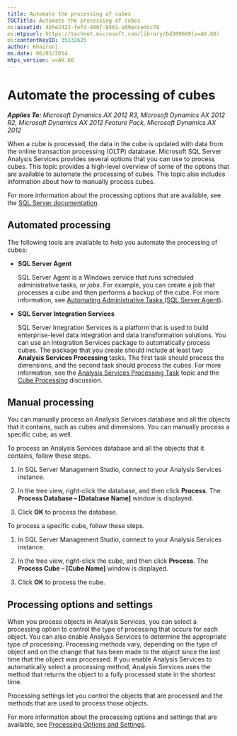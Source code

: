 ```yaml
---
title: Automate the processing of cubes
TOCTitle: Automate the processing of cubes
ms:assetid: 4b5e2423-fefd-490f-8561-a09eccedcc78
ms:mtpsurl: https://technet.microsoft.com/library/Dd309669(v=AX.60)
ms:contentKeyID: 35132625
author: Khairunj
ms.date: 06/03/2014
mtps_version: v=AX.60
---
```


# Automate the processing of cubes 


_**Applies To:** Microsoft Dynamics AX 2012 R3, Microsoft Dynamics AX 2012 R2, Microsoft Dynamics AX 2012 Feature Pack, Microsoft Dynamics AX 2012_

When a cube is processed, the data in the cube is updated with data from the online transaction processing (OLTP) database. Microsoft SQL Server Analysis Services provides several options that you can use to process cubes. This topic provides a high-level overview of some of the options that are available to automate the processing of cubes. This topic also includes information about how to manually process cubes.

For more information about the processing options that are available, see the [SQL Server documentation](http://technet.microsoft.com/en-us/library/ms174860\(v=sql.105\).aspx).

## Automated processing

The following tools are available to help you automate the processing of cubes:

  - **SQL Server Agent**
    
    SQL Server Agent is a Windows service that runs scheduled administrative tasks, or *jobs*. For example, you can create a job that processes a cube and then performs a backup of the cube. For more information, see [Automating Administrative Tasks (SQL Server Agent)](http://technet.microsoft.com/en-us/library/ms187061\(sql.105\).aspx).

  - **SQL Server Integration Services**
    
    SQL Server Integration Services is a platform that is used to build enterprise-level data integration and data transformation solutions. You can use an Integration Services package to automatically process cubes. The package that you create should include at least two **Analysis Services Processing** tasks. The first task should process the dimensions, and the second task should process the cubes. For more information, see the [Analysis Services Processing Task](http://technet.microsoft.com/en-us/library/ms141779.aspx) topic and the [Cube Processing](http://social.technet.microsoft.com/forums/en-us/sqldatawarehousing/thread/208d3553-f92a-4929-8747-9002fda68fb7) discussion.

## Manual processing

You can manually process an Analysis Services database and all the objects that it contains, such as cubes and dimensions. You can manually process a specific cube, as well.

To process an Analysis Services database and all the objects that it contains, follow these steps.

1.  In SQL Server Management Studio, connect to your Analysis Services instance.

2.  In the tree view, right-click the database, and then click **Process**. The **Process Database – \[Database Name\]** window is displayed.

3.  Click **OK** to process the database.

To process a specific cube, follow these steps.

1.  In SQL Server Management Studio, connect to your Analysis Services instance.

2.  In the tree view, right-click the cube, and then click **Process**. The **Process Cube – \[Cube Name\]** window is displayed.

3.  Click **OK** to process the cube.

## Processing options and settings

When you process objects in Analysis Services, you can select a processing option to control the type of processing that occurs for each object. You can also enable Analysis Services to determine the appropriate type of processing. Processing methods vary, depending on the type of object and on the change that has been made to the object since the last time that the object was processed. If you enable Analysis Services to automatically select a processing method, Analysis Services uses the method that returns the object to a fully processed state in the shortest time.

Processing settings let you control the objects that are processed and the methods that are used to process those objects.

For more information about the processing options and settings that are available, see [Processing Options and Settings](http://technet.microsoft.com/en-us/library/ms174774\(sql.105\).aspx).

  


